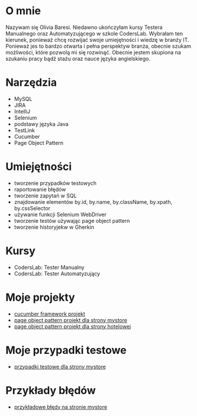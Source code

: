 
# O mnie

Nazywam się Olivia Baresi. Niedawno ukończyłam kursy Testera Manualnego oraz Automatyzującego w szkole CodersLab. 
Wybrałam ten kierunek, ponieważ chcę rozwijać swoje umiejętności i wiedzę w branży IT.
Ponieważ jes to bardzo otwarta i pełna perspektyw branża, obecnie szukam możliwości, które pozwolą mi się rozwinąć.
Obecnie jestem skupiona na szukaniu pracy bądź stażu oraz nauce języka angielskiego.

# Narzędzia

- MySQL 
- JIRA
- IntelliJ
- Selenium 
- podstawy języka Java
- TestLink
- Cucumber
- Page Object Pattern

# Umiejętności 

- tworzenie przypadków testowych
- raportowanie błędów
- tworzenie zapytań w SQL
- znajdowanie elementów by.id, by.name, by.className, by.xpath, by.cssSelector
- używanie funkcji Selenium WebDriver
- tworzenie testów używając page object pattern
- tworzenie historyjekw w Gherkin 

# Kursy

- CodersLab: Tester Manualny
- CodersLab: Tester Automatyzujący

# Moje projekty

- [cucumber framework projekt](https://github.com/miaoliwka/project_cucumber_framework.git "https://github.com/miaoliwka/project_cucumber_framework.git")
- [page object pattern projekt dla strony mystore](https://github.com/miaoliwka/project_page_object_pattern.git "https://github.com/miaoliwka/project_page_object_pattern.git")
- [page object pattern projekt dla strony hotelowej](https://github.com/miaoliwka/project2_page_object_pattern.git "https://github.com/miaoliwka/project2_page_object_pattern.git")

# Moje przypadki testowe

- [przypadki testowe dla strony mystore](https://drive.google.com/drive/u/0/folders/1Tc5QtWbYx9I7eGuvPnZWxkPVndYFO8CV "https://drive.google.com/drive/u/0/folders/1Tc5QtWbYx9I7eGuvPnZWxkPVndYFO8CV")

# Przykłady błędów 

- [przykładowe błędy na stronie mystore](https://drive.google.com/drive/u/0/folders/1R0lM5nlo8s81zV9OzUgnPg-TdaoVY8fO
"https://drive.google.com/drive/u/0/folders/1R0lM5nlo8s81zV9OzUgnPg-TdaoVY8fO")

